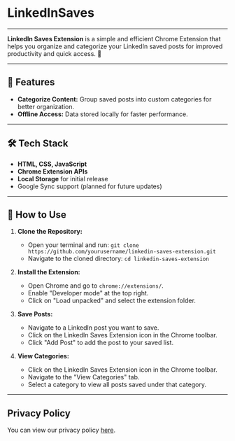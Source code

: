 # LinkedInSaves

---
**LinkedIn Saves Extension** is a simple and efficient Chrome Extension that helps you organize and categorize your LinkedIn saved posts for improved productivity and quick access. 🚀  

---

## 🌟 Features
- **Categorize Content:** Group saved posts into custom categories for better organization.
- **Offline Access:** Data stored locally for faster performance.  
---

## 🛠️ Tech Stack
- **HTML, CSS, JavaScript**  
- **Chrome Extension APIs**  
- **Local Storage** for initial release  
- Google Sync support (planned for future updates)

---
## 🚀 How to Use

1. **Clone the Repository:**
    - Open your terminal and run: `git clone https://github.com/yourusername/linkedin-saves-extension.git`
    - Navigate to the cloned directory: `cd linkedin-saves-extension`

2. **Install the Extension:**
    - Open Chrome and go to `chrome://extensions/`.
    - Enable "Developer mode" at the top right.
    - Click on "Load unpacked" and select the extension folder.

3. **Save Posts:**
    - Navigate to a LinkedIn post you want to save.
    - Click on the LinkedIn Saves Extension icon in the Chrome toolbar.
    - Click "Add Post" to add the post to your saved list.

4. **View Categories:**
    - Click on the LinkedIn Saves Extension icon in the Chrome toolbar.
    - Navigate to the "View Categories" tab.
    - Select a category to view all posts saved under that category.
---
## Privacy Policy
You can view our privacy policy [here](https://ayaarragab.github.io/linkedInsaves-privacy-policy/).
